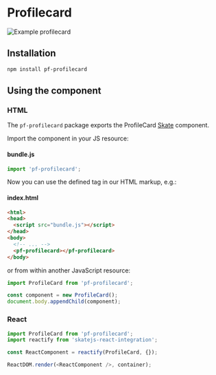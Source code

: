 # Profilecard

![Example profilecard](https://bytebucket.org/atlassian/atlaskit/raw/@BITBUCKET_COMMIT@/packages/pf-profilecard/docs/profilecard.png)

## Installation

```sh
npm install pf-profilecard
```

## Using the component

### HTML

The `pf-profilecard` package exports the ProfileCard [Skate](https://github.com/skatejs/skatejs) component.

Import the component in your JS resource:

#### bundle.js

```js
import 'pf-profilecard';
```

Now you can use the defined tag in our HTML markup, e.g.:

#### index.html

```html
<html>
<head>
  <script src="bundle.js"></script>
</head>
<body>
  <!-- ... -->
  <pf-profilecard></pf-profilecard>
</body>
```

or from within another JavaScript resource:

```js
import ProfileCard from 'pf-profilecard';

const component = new ProfileCard();
document.body.appendChild(component);
```

### React

```js
import ProfileCard from 'pf-profilecard';
import reactify from 'skatejs-react-integration';

const ReactComponent = reactify(ProfileCard, {});

ReactDOM.render(<ReactComponent />, container);
```
